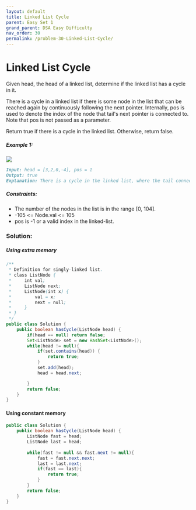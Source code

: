 ```yaml
---
layout: default
title: Linked List Cycle
parent: Easy Set 1
grand_parent: DSA Easy Difficulty
nav_order: 30
permalink: /problem-30-Linked-List-Cycle/
---
```

# Linked List Cycle

Given head, the head of a linked list, determine if the linked list has a cycle in it.

There is a cycle in a linked list if there is some node in the list that can be reached again by continuously following the next pointer. Internally, pos is used to denote the index of the node that tail's next pointer is connected to. Note that pos is not passed as a parameter.

Return true if there is a cycle in the linked list. Otherwise, return false.

##### Example 1:
![](../../assets/images/ds/circularlinkedlist.png)
```markdown
Input: head = [3,2,0,-4], pos = 1
Output: true
Explanation: There is a cycle in the linked list, where the tail connects to the 1st node (0-indexed).
```
##### Constraints:
* The number of the nodes in the list is in the range [0, 104].
* -105 <= Node.val <= 105
* pos is -1 or a valid index in the linked-list.

### Solution: 
##### Using extra memory
```java
/**
 * Definition for singly-linked list.
 * class ListNode {
 *     int val;
 *     ListNode next;
 *     ListNode(int x) {
 *         val = x;
 *         next = null;
 *     }
 * }
 */
public class Solution {
    public boolean hasCycle(ListNode head) {
        if(head == null) return false;
        Set<ListNode> set = new HashSet<ListNode>();
        while(head != null){
            if(set.contains(head)) {
                return true;
            }            
            set.add(head);
            head = head.next;

        }
        return false;
    }
}
```
#### Using constant memory
```java
public class Solution {
    public boolean hasCycle(ListNode head) {
        ListNode fast = head;
        ListNode last = head;
        
        while(fast != null && fast.next != null){
            fast = fast.next.next;
            last = last.next;
            if(fast == last){
                return true;
            }
        }
        return false;
    }
}
```

